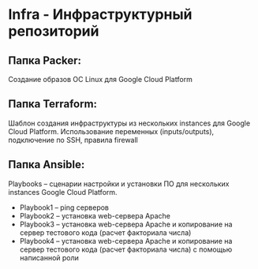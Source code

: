 # Infra - Инфраструктурный репозиторий

## Папка Packer:

Создание образов ОС Linux для Google Cloud Platform

## Папка Terraform:

Шаблон создания инфраструктуры из нескольких instances для Google Cloud Platform.
Использование переменных (inputs/outputs), подключение по SSH, правила firewall

## Папка Ansible:
Playbooks – сценарии настройки и установки ПО для нескольких instances Google Cloud Platform. 
- Playbook1 – ping серверов
- Playbook2 – установка web-сервера Apache
- Playbook3 – установка web-сервера Apache и копирование на сервер тестового кода (расчет факториала числа)
- Playbook4 – установка web-сервера Apache и копирование на сервер тестового кода (расчет факториала числа) с помощью написанной роли
